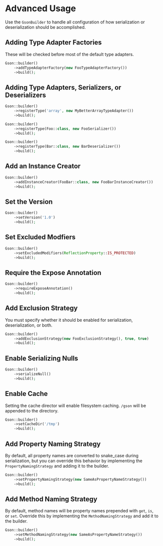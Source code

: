 # Advanced Usage

Use the `GsonBuilder` to handle all configuration of how serialization
or deserialization should be accomplished.

Adding Type Adapter Factories
-----------------------------

These will be checked before most of the default type adapters.

```php
Gson::builder()
    ->addTypeAdapterFactory(new FooTypeAdapterFactory())
    ->build();
```

Adding Type Adapters, Serializers, or Deserializers
---------------------------------------------------

```php
Gson::builder()
    ->registerType('array', new MyBetterArrayTypeAdapter())
    ->build();
```

```php
Gson::builder()
    ->registerType(Foo::class, new FooSerializer())
    ->build();
```

```php
Gson::builder()
    ->registerType(Bar::class, new BarDeserializer())
    ->build();
```

Add an Instance Creator
-----------------------

```php
Gson::builder()
    ->addInstanceCreator(FooBar::class, new FooBarInstanceCreator())
    ->build();
```

Set the Version
---------------

```php
Gson::builder()
    ->setVersion('1.0')
    ->build();
```

Set Excluded Modfiers
---------------------

```php
Gson::builder()
    ->setExcludedModifiers(ReflectionProperty::IS_PROTECTED)
    ->build();
```

Require the Expose Annotation
-----------------------------

```php
Gson::builder()
    ->requireExposeAnnotation()
    ->build();
```

Add Exclusion Strategy
----------------------

You must specify whether it should be enabled for serialization,
deserialization, or both.

```php
Gson::builder()
    ->addExclusionStrategy(new FooExclusionStrategy(), true, true)
    ->build();
```

Enable Serializing Nulls
------------------------

```php
Gson::builder()
    ->serializeNull()
    ->build();
```

Enable Cache
------------

Setting the cache director will enable filesystem caching.  `/gson` will
be appended to the directory.

```php
Gson::builder()
    ->setCacheDir('/tmp')
    ->build();
```

Add Property Naming Strategy
----------------------------

By default, all property names are converted to snake_case during
serialization, but you can override this behavior by implementing
the `PropertyNamingStrategy` and adding it to the builder.

```php
Gson::builder()
    ->setPropertyNamingStrategy(new SameAsPropertyNameStrategy())
    ->build();
```

Add Method Naming Strategy
--------------------------

By default, method names will be property names prepended with `get`,
`is`, or `set`.  Override this by implementing the `MethodNamingStrategy`
and add it to the builder.

```php
Gson::builder()
    ->setMethodNamingStrategy(new SameAsPropertyNameStrategy())
    ->build();
```
